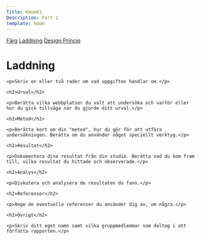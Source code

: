 ```yaml
---
Title: Kmom01
Description: Part 1
template: kmom
---
```


<div class="side-nav">
<a href="01_colors">Färg</a>
<a href="02_load">Laddning</a>
<a href="03_design_principles">Design Princip</a>
</div>


<div class="report-content">
    <h1>Laddning</h1>

    <p>Skriv en eller två rader om vad uppgiften handlar om.</p>

    <h2>Urval</h2>

    <p>Berätta vilka webbplatser du valt att undersöka och varför eller hur du gick tillväga när du gjorde ditt urval.</p>

    <h2>Metod</h2>

    <p>Berätta kort om din "metod", hur du gör för att utföra undersökningen. Berätta om du använder något speciellt verktyg.</p>

    <h2>Resultat</h2>

    <p>Dokumentera dina resultat från din studie. Berätta vad du kom fram till, vilka resultat du hittade och observerade.</p>

    <h2>Analys</h2>

    <p>Diskutera och analysera de resultaten du fann.</p>

    <h2>Referenser</h2>

    <p>Ange de eventuella referenser du använder dig av, om några.</p>

    <h2>Övrigt</h2>

    <p>Skriv ditt eget namn samt vilka gruppmedlemmar som deltog i att författa rapporten.</p>
</div>
